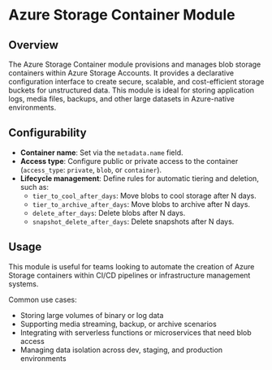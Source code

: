 # Azure Storage Container Module

## Overview

The Azure Storage Container module provisions and manages blob storage containers within Azure Storage Accounts. It provides a declarative configuration interface to create secure, scalable, and cost-efficient storage buckets for unstructured data. This module is ideal for storing application logs, media files, backups, and other large datasets in Azure-native environments.

## Configurability

- **Container name**: Set via the `metadata.name` field.
- **Access type**: Configure public or private access to the container (`access_type`: `private`, `blob`, or `container`).
- **Lifecycle management**: Define rules for automatic tiering and deletion, such as:
  - `tier_to_cool_after_days`: Move blobs to cool storage after N days.
  - `tier_to_archive_after_days`: Move blobs to archive after N days.
  - `delete_after_days`: Delete blobs after N days.
  - `snapshot_delete_after_days`: Delete snapshots after N days.
  
## Usage

This module is useful for teams looking to automate the creation of Azure Storage containers within CI/CD pipelines or infrastructure management systems.

Common use cases:

- Storing large volumes of binary or log data  
- Supporting media streaming, backup, or archive scenarios  
- Integrating with serverless functions or microservices that need blob access  
- Managing data isolation across dev, staging, and production environments
